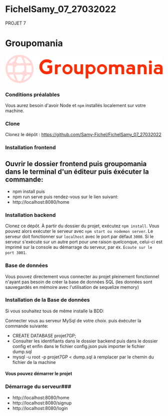 # FichelSamy_07_27032022
PROJET 7

# Groupomania #
![Groupomania Projet 7](https://github.com/Samy-Fichel/FichelSamy_07_27032022/blob/main/frontend/groupomania/src/assets/logo.png)

### Conditions préalables ###

Vous aurez besoin d'avoir Node et `npm` installés localement sur votre machine.

### Clone ###
Clonez le dépôt : https://github.com/Samy-Fichel/FichelSamy_07_27032022

### Installation frontend ###

## Ouvrir le dossier frontend puis groupomania dans le terminal d'un éditeur puis éxécuter la commande: ##
* npm install
puis
* npm run serve 
puis rendez-vous sur le lien suivant: 
* http://localhost:8080/home

### Installation backend ###
 Clonez ce dépôt. À partir du dossier du projet, exécutez `npm install`. 
Vous pouvez alors exécuter le serveur avec `npm start ou nodemon server`.
Le serveur doit fonctionner sur `localhost` avec le port par défaut `3000`. Si le
serveur s'exécute sur un autre port pour une raison quelconque, celui-ci est imprimé sur la
console au démarrage du serveur, par ex. `Écoute sur le port 3001`.

### Base de données ###
Vous pouvez directement vous connecter au projet pleinement fonctionnel n'ayant pas besoin 
de créer la base de données SQL (les données sont sauvegardés en mémoire avec l'utilisation de sequelize memory)

### Installation de la Base de données ###
Si vous souhaitez tous de même installe la BDD: 

Connecter vous au serveur MySql de votre choix. 
puis éxécuter la commande suivante:
* CREATE DATABASE projet7GP;
* Consulter les identifiants dans le dossier backend puis dans le dossier config et enfin dans le fichier config.json
 puis importer le fichier dump.sql 
* mysql -u root -p projet7GP < dump.sql à remplacer par le chemin du fichier de la machine 
#### Vous pouvez démarrer le projet ####

### Démarrage du serveur###

* http://localhost:8080/home
* http://localhost:8080/signup
* http://localhost:8080/login

